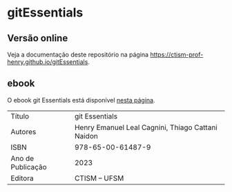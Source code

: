 # gitEssentials

## Versão online

Veja a documentação deste repositório na página https://ctism-prof-henry.github.io/gitEssentials.

## ebook

O ebook git Essentials está disponível [nesta página](ebook/ebook.pdf).

|                   |                                                   |
|:------------------|:--------------------------------------------------|
| Título            | git Essentials                                    |
| Autores           | Henry Emanuel Leal Cagnini, Thiago Cattani Naidon |
| ISBN              | 978-65-00-61487-9                                 |
| Ano de Publicação | 2023                                              |
| Editora           | CTISM – UFSM                                      |
